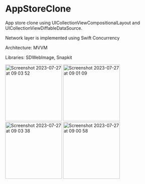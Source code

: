 # AppStoreClone

App store clone using UICollectionViewCompositionalLayout and UICollectionViewDiffableDataSource.

Network layer is implemented using Swift Concurrency

Architecture: MVVM

Libraries: SDWebImage, Snapkit


<img width="180" alt="Screenshot 2023-07-27 at 09 03 52" src="https://github.com/Idanthyrsus/AppStoreClone/assets/105043706/92d9d42f-edec-4f16-8df0-38934824885e">

<img width="180" alt="Screenshot 2023-07-27 at 09 01 09" src="https://github.com/Idanthyrsus/AppStoreClone/assets/105043706/45a26ee4-bbfd-4302-ab9a-d49ec8dca812">

<img width="180" alt="Screenshot 2023-07-27 at 09 03 38" src="https://github.com/Idanthyrsus/AppStoreClone/assets/105043706/b63fa73f-c149-44b8-bc7f-7bdc944d3ac7">

<img width="180" alt="Screenshot 2023-07-27 at 09 00 58" src="https://github.com/Idanthyrsus/AppStoreClone/assets/105043706/a946b385-2b7c-4505-9c0d-d8b0f6fbf099">

